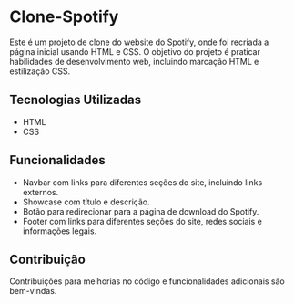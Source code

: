 ﻿# Clone-Spotify

Este é um projeto de clone do website do Spotify, onde foi recriada a página inicial usando HTML e CSS. O objetivo do projeto é praticar habilidades de desenvolvimento web, incluindo marcação HTML e estilização CSS.

## Tecnologias Utilizadas

- HTML
- CSS

## Funcionalidades

- Navbar com links para diferentes seções do site, incluindo links externos.
- Showcase com título e descrição.
- Botão para redirecionar para a página de download do Spotify.
- Footer com links para diferentes seções do site, redes sociais e informações legais.

## Contribuição

Contribuições para melhorias no código e funcionalidades adicionais são bem-vindas.
